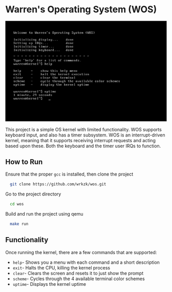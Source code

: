 
# Warren's Operating System (WOS)

![WOS Screenshot](wos.png?raw=true "WOS Screenshot")

This project is a simple OS kernel with limited functionality. WOS supports keyboard input, and also has a timer subsystem. WOS is an interrupt-driven kernel, meaning that it supports receiving interrupt requests and acting based upon these. Both the keyboard and the timer user IRQs to function.

## How to Run



Ensure that the proper `gcc` is installed, then clone the project

```bash
  git clone https://github.com/wrkzk/wos.git
```

Go to the project directory

```bash
  cd wos
```

Build and run the project using qemu

```bash
  make run
```


## Functionality

Once running the kernel, there are a few commands that are supported:
- `help`- Shows you a menu with each command and a short description
- `exit`- Halts the CPU, killing the kernel process
- `clear`- Clears the screen and resets it to just show the prompt
- `scheme`- Cycles through the 4 available terminal color schemes
- `uptime`- Displays the kernel uptime
